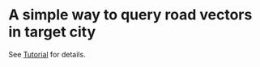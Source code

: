# A simple way to query road vectors in target city

See [Tutorial](http://news.migage.com/articles/OSM+OpenStreetMap+获取城市路网数据及转为ESRI+shp数据的方法_3443209_csdn.html) for details.
